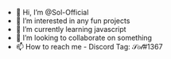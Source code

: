 - 👋 Hi, I’m @Sol-Official
- 👀 I’m interested in any fun projects
- 🌱 I’m currently learning javascript
- 💞️ I’m looking to collaborate on something
- 📫 How to reach me - Discord Tag: 𝒮𝑜𝓁#1367

<!---
Sol-Official/Sol-Official is a ✨ special ✨ repository because its `README.md` (this file) appears on your GitHub profile.
You can click the Preview link to take a look at your changes.
--->
